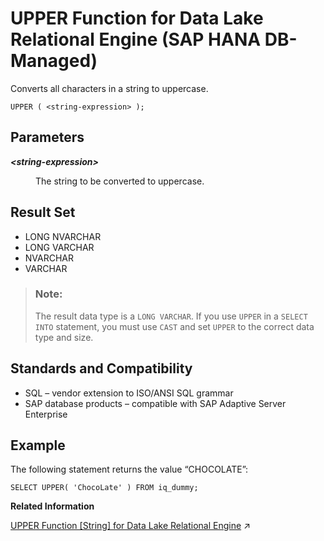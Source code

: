 <!-- loio10843333345b407694db50383c73a083 -->

# UPPER Function for Data Lake Relational Engine \(SAP HANA DB-Managed\)

Converts all characters in a string to uppercase.



```
UPPER ( <string-expression> );
```



<a name="loio10843333345b407694db50383c73a083__section_it2_tgv_vrb"/>

## Parameters


<dl>
<dt><b>

*<string-expression\>*

</b></dt>
<dd>

The string to be converted to uppercase.



</dd>
</dl>



<a name="loio10843333345b407694db50383c73a083__section_k2p_tgv_vrb"/>

## Result Set

-   LONG NVARCHAR
-   LONG VARCHAR
-   NVARCHAR
-   VARCHAR

> ### Note:  
> The result data type is a `LONG VARCHAR`. If you use `UPPER` in a `SELECT INTO` statement, you must use `CAST` and set `UPPER` to the correct data type and size.



<a name="loio10843333345b407694db50383c73a083__section_pmh_5gv_vrb"/>

## Standards and Compatibility

-   SQL – vendor extension to ISO/ANSI SQL grammar
-   SAP database products – compatible with SAP Adaptive Server Enterprise



<a name="loio10843333345b407694db50383c73a083__section_ytv_5gv_vrb"/>

## Example

The following statement returns the value “CHOCOLATE”:

```
SELECT UPPER( 'ChocoLate' ) FROM iq_dummy;
```

**Related Information**  


[UPPER Function \[String\] for Data Lake Relational Engine](https://help.sap.com/viewer/19b3964099384f178ad08f2d348232a9/2023_4_QRC/en-US/a58cbc0284f21015ac14f5baa190b878.html "Converts all characters in a string to uppercase.") :arrow_upper_right:

